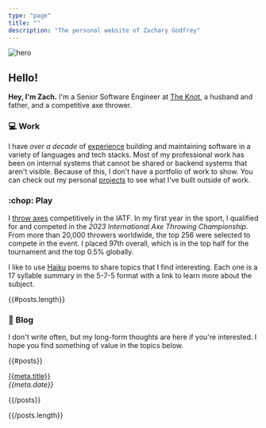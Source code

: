 ```yaml
---
type: "page"
title: ""
description: "The personal website of Zachary Godfrey"
---
```


![hero](data:image/png;base64,{{>hero}})

## Hello!

**Hey, I'm Zach.** I'm a Senior Software Engineer at [The Knot](https://theknot.com), a husband and father, and a competitive axe thrower.

### :computer: Work

I have *over a decade* of [experience](/work) building and maintaining software in a variety of languages and tech stacks. Most of my professional work has been on internal systems that cannot be shared or backend systems that aren't visible. Because of this, I don't have a portfolio of work to show. You can check out my personal [projects](/projects) to see what I've built outside of work.

### :chop: Play

I [throw axes](https://axescores.com/player/1207260) competitively in the IATF. In my first year in the sport, I qualified for and competed in the *2023 International Axe Throwing Championship*. From more than 20,000 throwers worldwide, the top 256 were selected to compete in the event. I placed 97th overall, which is in the top half for the tournament and the top 0.5% globally.

I like to use [Haiku](/haiku) poems to share topics that I find interesting. Each one is a 17 syllable summary in the 5-7-5 format with a link to learn more about the subject.

{{#posts.length}}

### :speech_balloon: Blog

I don't write often, but my long-form thoughts are here if you're interested. I hope you find something of value in the topics below.

{{#posts}}

[{{meta.title}}](/{{{uri}}})\
*{{meta.date}}*

{{/posts}}

{{/posts.length}}
